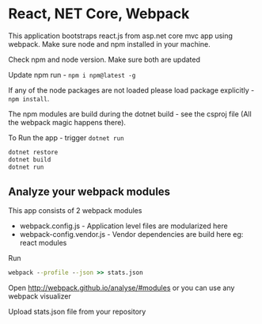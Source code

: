 # React, NET Core, Webpack 

This application bootstraps react.js from asp.net core mvc app using webpack. Make sure node and npm installed in your machine.

Check npm and node version. Make sure both are updated

Update npm run - `npm i npm@latest -g`

If any of the node packages are not loaded please load package explicitly - `npm install`. 

The npm modules are build during the dotnet build - see the csproj file (All the webpack magic happens there).

To Run the app - trigger `dotnet run`

```cmd
dotnet restore
dotnet build
dotnet run
```

## Analyze your webpack modules

This app consists of 2 webpack modules 

- webpack.config.js - Application level files are modularized here
- webpack-config.vendor.js - Vendor dependencies are build here eg: react modules 

Run

```cmd
webpack --profile --json >> stats.json
```

Open http://webpack.github.io/analyse/#modules or you can use any webpack visualizer

Upload stats.json file from your repository